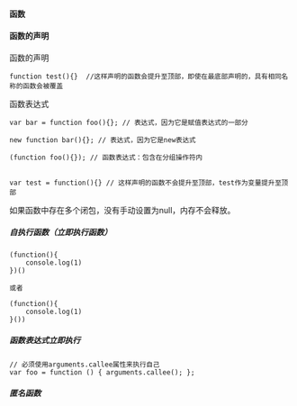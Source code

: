#### 函数

#### 函数的声明

函数的声明

```
function test(){}  //这样声明的函数会提升至顶部，即使在最底部声明的，具有相同名称的函数会被覆盖

```

函数表达式

```
var bar = function foo(){}; // 表达式，因为它是赋值表达式的一部分

new function bar(){}; // 表达式，因为它是new表达式

(function foo(){}); // 函数表达式：包含在分组操作符内


var test = function(){} // 这样声明的函数不会提升至顶部，test作为变量提升至顶部
```

如果函数中存在多个闭包，没有手动设置为null，内存不会释放。

##### 自执行函数（立即执行函数）

```
(function(){
    console.log(1)
})()

或者

(function(){
    console.log(1)
}())

```

##### 函数表达式立即执行

```
// 必须使用arguments.callee属性来执行自己
var foo = function () { arguments.callee(); };
```

##### 匿名函数